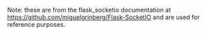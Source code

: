 Note: these are from the flask_socketio documentation at https://github.com/miguelgrinberg/Flask-SocketIO and are used for reference purposes.
